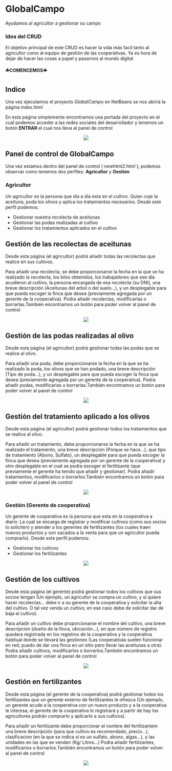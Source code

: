 ﻿# GlobalCampo
Ayudamos al agricultor a gestionar su campo

### Idea del CRUD

El objetivo principal de este CRUD es hacer la vida más facil tanto al agricultor como al equipo de gestión de las cooperativas. Ya es hora de dejar de hacer las cosas a papel y pasarnos al mundo dígital

#### ☘COMENCEMOS☘

#

## Indice

Una vez ejecutamos el proyecto _GlobalCampo_ en NetBeans se nos abrirá la página _index.html_

En esta página simplemente encontramos una portada del proyecto en el cual podemos acceder a las redes sociales del desarrollador y tenemos un botón **ENTRAR** el cual nos lleva al panel de control

<p align="center"> 

<img src="Fotos/1.png">

</p>


## Panel de control de GlobalCampo

Una vez estamos dentro del panel de control ( _newhtml2.html_ ); podemos observar como tenemos dos perfiles: **Agricultor** y **Gestión**

### Agricultor

Un agricultor es la persona que día a día esta en el cultivo. Quien coje la aceituna, poda los olivos y aplica los tratamientos necesarios. Desde este perfil podemos:
* Gestionar nuestra recolecta de aceitunas
* Gestionar las podas realizadas al cultivo
* Gestionar los tratamientos aplicados en el cultivo



## Gestión de las recolectas de aceitunas

Desde esta página (el agricultor) podrá añadir todas las recolectas que realice en sus cultivos. 

Para añadir una recolecta, se debe proporcionarse la fecha en la que se ha realizado la recolecta, los kilos obtenidos, los trabajadores que ese día acudieron al cultivo, la persona encargada de esa recolecta (su DNI), una breve descripción (Aceitunas del arbol o del suelo...), y un desplegable para que pueda escoger la finca que desea (previamente agregada por un gerente de la cooperativa). Podra añadir recolectas, modificarlas o borrarlas.También encontramos un botón para poder volver al panel de control

<p align="center"> 

<img src="Fotos/3.png">

</p>


## Gestión de las podas realizadas al olivo

Desde esta página (el agricultor) podrá gestionar todas las podas que se realice al olivo.

 Para añadir una poda, debe proporcionarse la fecha en la que se ha realizado la poda, los olivos que se han podado, una breve descripción (Tipo de poda...), y un desplegable para que pueda escoger la finca que desea (previamente agregada por un gerente de la cooperativa). Podra añadir podas, modificarlas o borrarlas.También encontramos un botón para poder volver al panel de control

<p align="center"> 

<img src="Fotos/4.png">

</p>


## Gestión del tratamiento aplicado a los olivos

Desde esta página (el agricultor) podrá gestionar todos los tratamientos que se realice al olivo. 

Para añadir un tratamiento, debe proporcionarse la fecha en la que se ha realizado el tratamiento, una breve descripción (Porque se hace...), que tipo de tratamiento (Abono, Sulfato), un desplegable para que pueda escoger la finca que desea (previamente agregada por un gerente de la cooperativa) y otro desplegable en el cual se podra escoger el fertilizante (que previamente el gerente ha tenido que añadir y gestionar). Podra añadir tratamientos, modificarlos o borrarlos.También encontramos un botón para poder volver al panel de control

<p align="center"> 

<img src="Fotos/5.png">

</p>

### Gestión (Gerente de cooperativa)

Un gerente de cooperativa es la persona que esta en la cooperativa a diario. La cual se encarga de registrar y modificar cultivos (como sus socios lo soliciten) y atender a los gerentes de fertilizantes (los cuales traen nuevos productos y son sacados a la venta para que un agricultor pueda comprarlo). Desde este perfil podemos:
* Gestionar los cultivos
* Gestionar los fertilizantes


<p align="center"> 

<img src="Fotos/2.png">

</p>


## Gestión de los cultivos

Desde esta página (el gerente) podrá gestionar todos los cultivos que sus socios tengan (Un ejemplo, un agricultor se compra un cultivo, y si quiere hacer recolectas... debe ir a su gerente de la cooperativa y solicitar la alta del cultivo. O tal vez venda un cultivo; en ese caso debe de solicitar dar de baja el cultivo).

Para añadir un cultivo debe proporcionarse el nombre del cultivo, una breve descripción (dueño de la finca, ubicación...), en que número de registro quedara registrada en los registros de la cooperativa y la cooperativa habitual donde se llevará las gestiones (Las cooperativas suelen funcionar en red; puedo de dar una finca en un sitio pero llevar las aceitunas a otra). Podra añadir cultivos, modificarlos o borrarlos.También encontramos un botón para poder volver al panel de control

<p align="center"> 

<img src="Fotos/6.png">

</p>


## Gestión en fertilizantes

Desde esta página (el gerente de la cooperativa) podrá gestionar todos los fertilizantes que un gerente externo de fertilizantes le ofrezca (Un ejemplo, un gerente acude a la cooperativa con un nuevo producto y a la cooperativa le interesa; el gerente de la cooperativa lo registrará y a partir de hay los agricultores podrán comprarlo y aplicarlo a sus cultivos).

Para añadir un fertilizante debe proporcionar el nombre del fertilizantem una breve descripción (para que cultivo es recomendado, precio...), clasificacion (en la que se indica si es un sulfato, abono, algas...), y las unidades en las que se venden (Kg/ Litros...) Podra añadir fertilizantes, modificarlos o borrarlos.También encontramos un botón para poder volver al panel de control

<p align="center"> 

<img src="Fotos/7.png">

</p>




